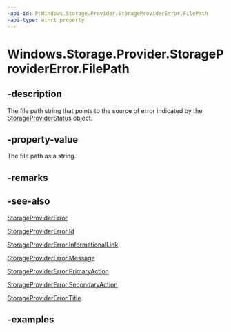 ```yaml
---
-api-id: P:Windows.Storage.Provider.StorageProviderError.FilePath
-api-type: winrt property
---
```


# Windows.Storage.Provider.StorageProviderError.FilePath

<!--
public string FilePath { get; set; }
-->


## -description
The file path string that points to the source of error indicated by the [StorageProviderStatus](storageproviderstatus.md) object.

## -property-value
The file path as a string.

## -remarks

## -see-also
[StorageProviderError](storageprovidererror.md)

[StorageProviderError.Id](storageprovidererror_id.md)

[StorageProviderError.InformationalLink](storageprovidererror_informationallink.md)

[StorageProviderError.Message](storageprovidererror_message.md)

[StorageProviderError.PrimaryAction](storageprovidererror_primaryaction.md)

[StorageProviderError.SecondaryAction](storageprovidererror_secondaryaction.md)

[StorageProviderError.Title](storageprovidererror_title.md)

## -examples


